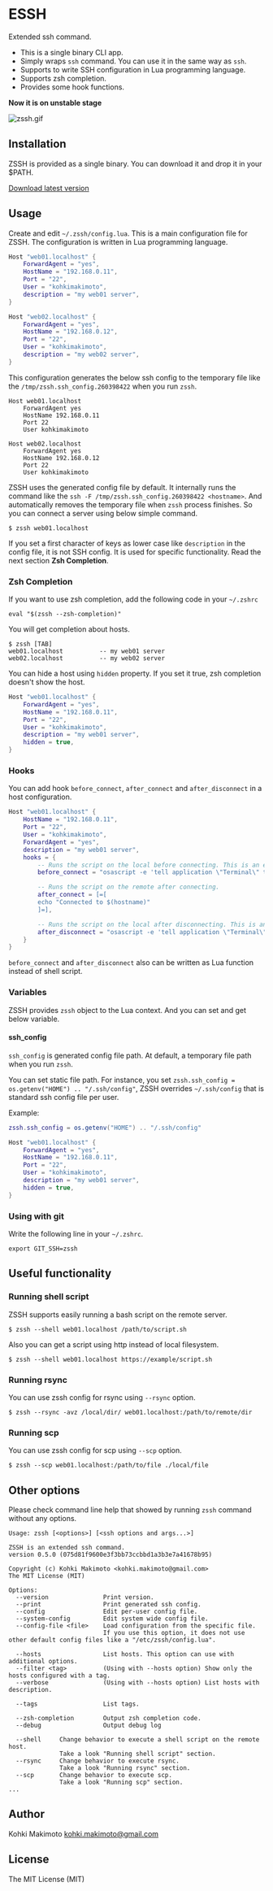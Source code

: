 # ESSH

Extended ssh command.

* This is a single binary CLI app.
* Simply wraps `ssh` command. You can use it in the same way as `ssh`.
* Supports to write SSH configuration in Lua programming language.
* Supports zsh completion.
* Provides some hook functions.

**Now it is on unstable stage**

![zssh.gif](zssh.gif)

## Installation

ZSSH is provided as a single binary. You can download it and drop it in your $PATH.

[Download latest version](https://github.com/kohkimakimoto/zssh/releases/latest)

## Usage

Create and edit `~/.zssh/config.lua`. This is a main configuration file for ZSSH.
The configuration is written in Lua programming language.

```lua
Host "web01.localhost" {
    ForwardAgent = "yes",
    HostName = "192.168.0.11",
    Port = "22",
    User = "kohkimakimoto",
    description = "my web01 server",
}

Host "web02.localhost" {
    ForwardAgent = "yes",
    HostName = "192.168.0.12",
    Port = "22",
    User = "kohkimakimoto",
    description = "my web02 server",
}
```

This configuration generates the below ssh config to the temporary file like the `/tmp/zssh.ssh_config.260398422` when you run `zssh`.

```
Host web01.localhost
    ForwardAgent yes
    HostName 192.168.0.11
    Port 22
    User kohkimakimoto

Host web02.localhost
    ForwardAgent yes
    HostName 192.168.0.12
    Port 22
    User kohkimakimoto
```

ZSSH uses the generated config file by default.
It internally runs the command like the `ssh -F /tmp/zssh.ssh_config.260398422 <hostname>`.
And automatically removes the temporary file when `zssh` process finishes.
So you can connect a server using below simple command.

```
$ zssh web01.localhost
```

If you set a first character of keys as lower case like `description` in the config file, it is not SSH config.
It is used for specific functionality. Read the next section **Zsh Completion**.

### Zsh Completion

If you want to use zsh completion, add the following code in your `~/.zshrc`

```
eval "$(zssh --zsh-completion)"
```

You will get completion about hosts.

```
$ zssh [TAB]
web01.localhost          -- my web01 server
web02.localhost          -- my web02 server
```

You can hide a host using `hidden` property. If you set it true, zsh completion doesn't show the host.

```lua
Host "web01.localhost" {
    ForwardAgent = "yes",
    HostName = "192.168.0.11",
    Port = "22",
    User = "kohkimakimoto",
    description = "my web01 server",
    hidden = true,
}
```

### Hooks

You can add hook `before_connect`, `after_connect` and `after_disconnect` in a host configuration.

```lua
Host "web01.localhost" {
    HostName = "192.168.0.11",
    Port = "22",
    User = "kohkimakimoto",
    ForwardAgent = "yes",
    description = "my web01 server",
    hooks = {
        -- Runs the script on the local before connecting. This is an example to change screen color to red.
        before_connect = "osascript -e 'tell application \"Terminal\" to set current settings of first window to settings set \"Red Sands\"'",

        -- Runs the script on the remote after connecting.
        after_connect = [=[
        echo "Connected to $(hostname)"
        ]=],

        -- Runs the script on the local after disconnecting. This is an example to change screen color to black.
        after_disconnect = "osascript -e 'tell application \"Terminal\" to set current settings of first window to settings set \"Pro\"'",
    }
}
```

`before_connect` and `after_disconnect` also can be written as Lua function instead of shell script.

### Variables

ZSSH provides `zssh` object to the Lua context. And you can set and get below variable.

#### ssh_config

`ssh_config` is generated config file path. At default, a temporary file path when you run `zssh`.

You can set static file path. For instance, you set `zssh.ssh_config = os.getenv("HOME") .. "/.ssh/config"`, ZSSH overrides `~/.ssh/config` that is standard ssh config file per user.

Example:

```lua
zssh.ssh_config = os.getenv("HOME") .. "/.ssh/config"

Host "web01.localhost" {
    ForwardAgent = "yes",
    HostName = "192.168.0.11",
    Port = "22",
    User = "kohkimakimoto",
    description = "my web01 server",
    hidden = true,
}
```
### Using with git

Write the following line in your `~/.zshrc`.

```
export GIT_SSH=zssh
```

## Useful functionality

### Running shell script

ZSSH supports easily running a bash script on the remote server.

```
$ zssh --shell web01.localhost /path/to/script.sh
```

Also you can get a script using http instead of local filesystem.

```
$ zssh --shell web01.localhost https://example/script.sh
```

### Running rsync

You can use zssh config for rsync using `--rsync` option.

```
$ zssh --rsync -avz /local/dir/ web01.localhost:/path/to/remote/dir
```

### Running scp

You can use zssh config for scp using `--scp` option.

```
$ zssh --scp web01.localhost:/path/to/file ./local/file
```

## Other options

Please check command line help that showed by running `zssh` command without any options.

```
Usage: zssh [<options>] [<ssh options and args...>]

ZSSH is an extended ssh command.
version 0.5.0 (075d81f9600e3f3bb73ccbbd1a3b3e7a41678b95)

Copyright (c) Kohki Makimoto <kohki.makimoto@gmail.com>
The MIT License (MIT)

Options:
  --version               Print version.
  --print                 Print generated ssh config.
  --config                Edit per-user config file.
  --system-config         Edit system wide config file.
  --config-file <file>    Load configuration from the specific file.
                          If you use this option, it does not use other default config files like a "/etc/zssh/config.lua".

  --hosts                 List hosts. This option can use with additional options.
  --filter <tag>          (Using with --hosts option) Show only the hosts configured with a tag.
  --verbose               (Using with --hosts option) List hosts with description.

  --tags                  List tags.

  --zsh-completion        Output zsh completion code.
  --debug                 Output debug log

  --shell     Change behavior to execute a shell script on the remote host.
              Take a look "Running shell script" section.
  --rsync     Change behavior to execute rsync.
              Take a look "Running rsync" section.
  --scp       Change behavior to execute scp.
              Take a look "Running scp" section.
...
```

## Author

Kohki Makimoto <kohki.makimoto@gmail.com>

## License

The MIT License (MIT)
